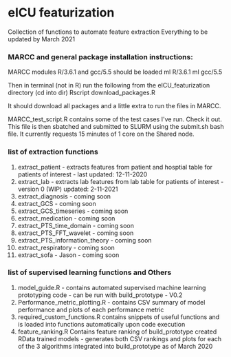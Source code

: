 # eICU featurization
Collection of functions to automate feature extraction
Everything to be updated by March 2021

### MARCC and general package installation instructions:
MARCC modules R/3.6.1 and gcc/5.5 should be loaded
ml R/3.6.1
ml gcc/5.5

Then in terminal (not in R) run the following from the eICU_featurization directory (cd into dir)
Rscript download_packages.R

It should download all packages and a little extra to run the files in MARCC. 

MARCC_test_script.R contains some of the test cases I've run. Check it out. This file is then sbatched and submitted to SLURM using the submit.sh bash file. It currently requests 15 minutes of 1 core on the Shared node.

### list of extraction functions
<ol>
  <li>extract_patient - extracts features from patient and hosptial table for patients of interest - last updated: 12-11-2020</li>
  <li>extract_lab - extracts lab features from lab table for patients of interest - version 0 (WIP) updated: 2-11-2021</li>
  <li>extract_diagnosis - coming soon</li>
  <li>extract_GCS - coming soon</li>
  <li>extract_GCS_timeseries - coming soon</li>
  <li>extract_medication - coming soon</li>
  <li>extract_PTS_time_domain - coming soon</li>
  <li>extract_PTS_FFT_wavelet - coming soon</li>
  <li>extract_PTS_information_theory - coming soon</li>
  <li>extract_respiratory - coming soon</li>
  <li>extract_sofa - Jason - coming soon</li>
</ol>

### list of supervised learning functions and Others

<ol>
  <li>model_guide.R - contains automated supervised machine learning prototyping code - can be run with build_prototype - V0.2</li>
  <li>Performance_metric_plotting.R - contains CSV summary of model performance and plots of each performance metric </li>
  <li>required_custom_functions.R contains snippets of useful functions and is loaded into functions automatically upon code execution </li>
  <li>feature_ranking.R Contains feature ranking of build_prototype created RData trained models - generates both CSV rankings and plots for each of the 3 algorithms integrated into build_prototype as of March 2020 </li>
</ol>
